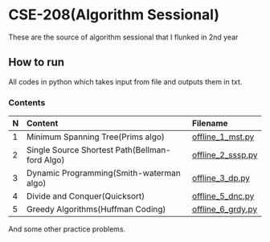# CSE-208(Algorithm Sessional)
These are the source of algorithm sessional that I flunked in 2nd year

## How to run
All codes in python which takes input from file and outputs them in txt.

### Contents
N    | Content                                        | Filename                      |
---- | :--------------------------                    | :---------------------------- |
1    | Minimum Spanning Tree(Prims algo)              | [offline_1_mst.py](offline_1_mst.py)          |
2    | Single Source Shortest Path(Bellman-ford Algo) | [offline_2_sssp.py](offline_2_sssp.py)         |
3    | Dynamic Programming(Smith-waterman algo)       | [offline_3_dp.py](offline_3_dp.py)           |
4    | Divide and Conquer(Quicksort)                  | [offline_5_dnc.py](offline_5_dnc.py)          |
5    | Greedy Algorithms(Huffman Coding)              | [offline_6_grdy.py](offline_6_grdy.py)         |

And some other practice problems.
